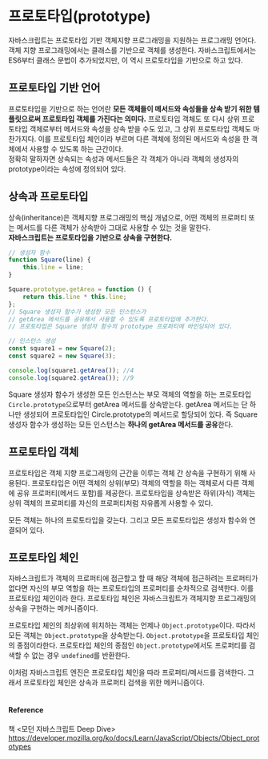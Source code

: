 # 프로토타입(prototype)
자바스크립트는 프로토타입 기반 객체지향 프로그래밍을 지원하는 프로그래밍 언어다.<br>
객체 지향 프로그래밍에서는 클래스를 기반으로 객체를 생성한다.
자바스크립트에서는 ES6부터 클래스 문법이 추가되었지만, 이 역시 프로토타입을 기반으로 하고 있다.

## 프로토타입 기반 언어
프로토타입을 기반으로 하는 언어란 **모든 객체들이 메서드와 속성들을 상속 받기 위한 템플릿으로써 프로토타입 객체를 가진다는 의미다.** 프로토타입 객체도 또 다시 상위 프로토타입 객체로부터 메서드와 속성을 상속 받을 수도 있고, 그 상위 프로토타입 객체도 마찬가지다. 이를 프로토타입 체인이라 부르며 다른 객체에 정의된 메서드와 속성을 한 객체에서 사용할 수 있도록 하는 근간이다.
<br>정확히 말하자면 상속되는 속성과 메서드들은 각 객체가 아니라 객체의 생성자의 prototype이라는 속성에 정의되어 있다.

## 상속과 프로토타입
상속(inheritance)은 객체지향 프로그래밍의 핵심 개념으로, 어떤 객체의 프로퍼티 또는 메서드를 다른 객체가 상속받아 그대로 사용할 수 있는 것을 말한다.<br>
**자바스크립트는 프로토타입을 기반으로 상속을 구현한다.**

```js
// 생성자 함수
function Square(line) {
    this.line = line;
}

Square.prototype.getArea = function () {
    return this.line * this.line;
};
// Square 생성자 함수가 생성한 모든 인스턴스가
// getArea 메서드를 공유해서 사용할 수 있도록 프로토타입에 추가한다.
// 프로토타입은 Square 생성자 함수의 prototype 프로퍼티에 바인딩되어 있다.

// 인스턴스 생성
const square1 = new Square(2);
const square2 = new Square(3);

console.log(square1.getArea()); //4
console.log(square2.getArea()); //9
```
Square 생성자 함수가 생성한 모든 인스턴스는 부모 객체의 역할을 하는 프로토타입 `Circle.prototype`으로부터 getArea 메서드를 상속받는다. getArea 메서드는 단 하나만 생성되어 프로토타입인 Circle.prototype의 메서드로 할당되어 있다.
즉 Square 생성자 함수가 생성하는 모든 인스턴스는 **하나의 getArea 메서드를 공유**한다.


## 프로토타입 객체
프로토타입은 객체 지향 프로그래밍의 근간을 이루는 객체 간 상속을 구현하기 위해 사용된다.
프로토타입은 어떤 객체의 상위(부모) 객체의 역할을 하는 객체로서 다른 객체에 공유 프로퍼티(메서드 포함)를 제공한다. 프로토타입을 상속받은 하위(자식) 객체는 상위 객체의 프로퍼티를 자신의 프로퍼티처럼 자유롭게 사용할 수 있다.

모든 객체는 하나의 프로토타입을 갖는다. 그리고 모든 프로토타입은 생성자 함수와 연결되어 있다. 

## 프로토타입 체인
자바스크립트가 객체의 프로퍼티에 접근할고 할 때 해당 객체에 접근하려는 프로퍼티가 없다면 자신의 부모 역할을 하는 프로토타입의 프로퍼티를 순차적으로 검색한다. 이를 프로토타입 체인이라 한다. 프로토타입 체인은 자바스크립트가 객체지향 프로그래밍의 상속을 구현하는 메커니즘이다.

프로토타입 체인의 최상위에 위치하는 객체는 언제나 `Object.prototype`이다.
따라서 모든 객체는 `Object.prototype`을 상속받는다. `Object.prototype`을 프로토타입 체인의 종점이라한다.
프로토타입 체인의 종점인 `Object.prototype`에서도 프로퍼티를 검색할 수 없는 경우 `undefined`를 반환한다.

이처럼 자바스크립트 엔진은 프로토타입 체인을 따라 프로퍼티/메서드를 검색한다. 그래서 프로토타입 체인은 상속과 프로퍼티 검색을 위한 메커니즘이다. 
<br><br>
#### Reference
책 <모던 자바스크립트 Deep Dive> <br>
https://developer.mozilla.org/ko/docs/Learn/JavaScript/Objects/Object_prototypes
